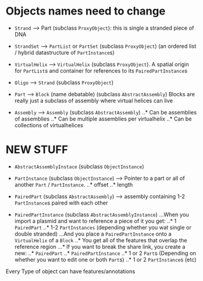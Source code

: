 # Objects names need to change

* `Strand` --> Part (subclass `ProxyObject`): this is single a stranded piece of DNA
* `StrandSet` --> `PartList` or `PartSet` (subclass `ProxyObject`) (an ordered list / hybrid datastructure
                 of `PartInstance`s)

* `VirtualHelix` --> `VirtualHelix` (subclass `ProxyObject`).  A spatial origin for `PartList`s and container for
    references to its `PairedPartInstance`s

* `Oligo` --> `Strand` (subclass `ProxyObject`)

* `Part` --> `Block` (name debatable) (subclass `AbstractAssembly`)
    Blocks are really just a subclass of assembly where virtual helices can live

* `Assembly` --> `Assembly` (subclass `AbstractAssembly`)
..* Can be assemblies of assemblies
..* Can be multiple assemblies per virtualhelix
..* Can be collections of virtualhelices


# NEW STUFF

* `AbstractAssemblyInstace` (subclass `ObjectInstance`)

* `PartInstance` (subclass `ObjectInstance`) --> Pointer to a part or all of another `Part` / `PartInstance`.
..* offset
..* length

* `PairedPart` (subclass `AbstractAssembly`) --> assembly containing 1-2 `PartInstance`s paired with each other
    
* `PairedPartInstance` (subclass `AbstractAssemblyInstance`)
...When you import a plasmid and want to reference a piece of it you get:
..* 1 `PairedPart`
..* 1-2 `PartInstances` (depending whether you wat single or double stranded)
...And you place a `PairedPartInstance` onto a `VirtualHelix` of a `Block`
..* You get all of the features that overlap the reference region
...* If you want to break the share link, you create a new:
..* `PairedPart`
..* `PairedPartInstance`
..* 1 or 2 `Part`s (Depending on whether you want to edit one or both `Part`s)
..* 1 or 2 `PartInstance`s (etc)


Every Type of object can have features/annotations
